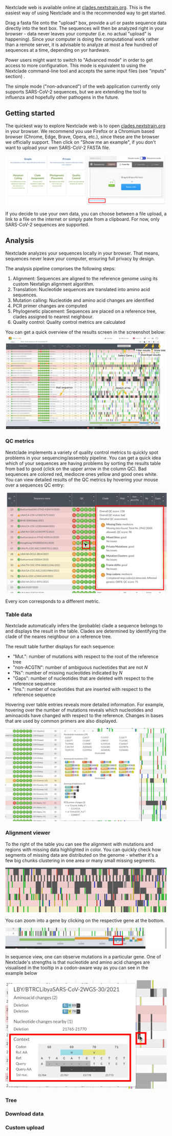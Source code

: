 Nextclade web is available online at [clades.nextstrain.org](https://clades.nextstrain.org). This is the easiest way of using Nextclade and is the recommended way to get started.

Drag a fasta file onto the "upload" box, provide a url or paste sequence data directly into the text box. The sequences will then be analyzed right in your browser - data never leaves your computer (i.e. no actual "upload" is happening). Since your computer is doing the computational work rather than a remote server, it is advisable to analyze at most a few hundred of sequences at a time, depending on yor hardware.

Power users might want to switch to "Advanced mode" in order to get access to more configuration. This mode is equivalent to using the Nextclade command-line tool and accepts the same input files (see "inputs" section) <!--- Need to link to CLI docs here -->.

The simple mode ("non-advanced") of the web application currently only supports SARS-CoV-2 sequences, but we are extending the tool to influenza and hopefully other pathogens in the future.

## Getting started

The quickest way to explore Nextclade web is to open [clades.nextstrain.org](https://clades.nextstrain.org) in your browser. We recommend you use Firefox or a Chromium based browser (Chrome, Edge, Brave, Opera, etc.), since these are the browser we officially support. Then click on "Show me an example", if you don't want to upload your own SARS-CoV-2 FASTA file.  

![Show me an exmaple](assets/web_show-example.png)

If you decide to use your own data, you can choose between a file upload, a link to a file on the internet or simply pate from a clipboard. For now, only SARS-CoV-2 sequences are supported.

## Analysis

Nextclade analyzes your sequences locally in your browser. That means, sequences never leave your computer, ensuring full privacy by design.

The analysis pipeline comprises the following steps:
1. Alignment: Sequences are aligned to the reference genome using its custom Nextalign alignment algorithm.
2. Translation: Nucleotide sequences are translated into amino acid sequences.
3. Mutation calling: Nucleotide and amino acid changes are identified
4. PCR primer changes are computed
5. Phylogenetic placement: Sequences are placed on a reference tree, clades assigned to nearest neighbour.
6. Quality control: Quality control metrics are calculated

You can get a quick overview of the results screen in the screenshot below:
![Results overview](assets/web_overview.png)

### QC metrics

Nextclade implements a variety of quality control metrics to quickly spot problems in your sequencing/assembly pipeline. You can get a quick idea which of your sequences are having problems by sorting the results table from bad to good (click on the upper arrow in the column QC). Bad sequences are colored red, mediocre ones yellow and good ones white. You can view detailed results of the QC metrics by hovering your mouse over a sequences QC entry:

![QC hover](assets/web_QC.png)

Every icon corresponds to a different metric.

<!--- TODO: Describe metrics -->

### Table data

Nextclade automatically infers the (probable) clade a sequence belongs to and displays the result in the table. Clades are determined by identifying the clade of the neares neighbour on a reference tree. 

The result table further displays for each sequence: 
- "Mut.": number of mutations with respect to the root of the reference tree
- "non-ACGTN": number of ambiguous nucleotides that are not *N*
- "Ns": number of missing nucleotides indicated by *N*
- "Gaps": number of nucleotides that are deleted with respect to the reference sequence
- "Ins.": number of nucleotides that are inserted with respect to the reference sequence

Hovering over table entries reveals more detailed information. For example, hovering over the number of mutations reveals which nucleotides and aminoacids have changed with respect to the reference. Changes in bases that are used by common primers are also displayed.

![Mutations tooltip](assets/web_mut-tooltip.png)

### Alignment viewer

To the right of the table you can see the alignment with mutations and regions with missing data highlighted in color. You can quickly check how segments of missing data are distributed on the genome - whether it's a few big chunks clustering in one area or many small missing segments.

![Alignment view](assets/web_alignment.png)

You can zoom into a gene by clicking on the respective gene at the bottom.

![Select Gene](assets/web_click-gene.png)

In sequence view, one can observe mutations in a particular gene. One of Nextclade's strengths is that nucleotide and amino acid changes are visualised in the tooltip in a codon-aware way as you can see in the example below

![Alignment tooltip](assets/web_alignment-tip.png)

### Tree

### Download data

### Custom upload


